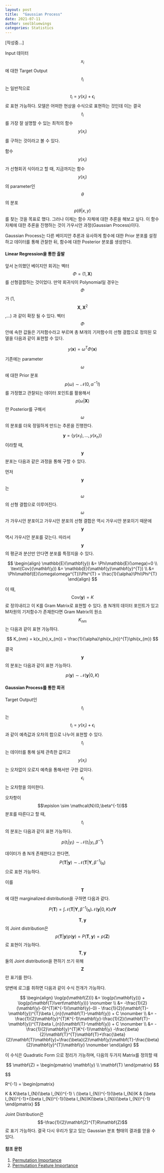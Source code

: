 ```yaml
---
layout: post
title:  "Gaussian Process"
date: 2021-07-11
author: seolbluewings
categories: Statistics
---
```


[작성중...]

Input 데이터 $$x_{i}$$에 대한 Target Output $$t_{i}$$는 일반적으로 $$t_{i}=y(x_{i})+\epsilon_{i}$$ 로 표현 가능하다. 모델은 어떠한 현상을 수식으로 표현하는 것인데 이는 결국 $$t_{i}$$를 가장 잘 설명할 수 있는 최적의 함수 $$y(x_{i})$$를 구하는 것이라고 볼 수 있다.

함수 $$y(x_{i})$$가 선형회귀 식이라고 할 때, 지금까지는 함수 $$y(x_{i})$$의 parameter인 $$\theta$$의 분포 $$p(\theta\vert x,y)$$를 찾는 것을 목표로 했다. 그러나 이제는 함수 자체에 대한 추론을 해보고 싶다. 이 함수 자체에 대한 추론을 진행하는 것이 가우시안 과정(Gaussian Process)이다.

Gaussian Process는 다른 베이지안 추론과 유사하게 함수에 대한 Prior 분포를 설정하고 데이터를 통해 관찰한 뒤, 함수에 대한 Posterior 분포를 생성한다.
 
#### Linear Regression을 통한 출발

앞서 논의했던 베이지안 회귀는 벡터 $$\Phi = (1,\mathbf{X})$$ 를 선형결합하는 것이었다. 만약 회귀식이 Polynomial일 경우는 $$\Phi$$가 (1,$$\mathbf{X},{\mathbf{X}}^{2}$$,...) 과 같이 확장 될 수 있다. 벡터 $$\Phi$$ 안에 속한 값들은 기저함수라고 부르며 총 M개의 기저함수의 선형 결합으로 정의된 모델을 다음과 같이 표현할 수 있다.

$$y(\mathbf{x}) = \omega^{T}\Phi(\mathbf{x})$$

기존에는 parameter $$\omega$$ 에 대한 Prior 분포 $$ p(\omega) \sim \mathcal{N}(0,\alpha^{-1}I) $$ 를 가정했고 관찰되는 데이터 포인트를 활용해서 $$p(\omega\vert\mathbf{X})$$ 란 Posterior를 구해서 $$\omega$$의 분포를 더욱 정밀하게 만드는 추론을 진행한다.

$$\mathbf{y} = \{y(x_{1}),...,y(x_{n})\}$$ 이라할 때, $$\mathbf{y}$$ 분포는 다음과 같은 과정을 통해 구할 수 있다.

먼저 $$\mathbf{y}$$ 는 $$\omega$$의 선형 결합으로 이루어진다. $$\omega$$가 가우시안 분포이고 가우시안 분포의 선형 결합은 역시 가우시안 분포이기 때문에 $$\mathbf{y}$$ 역시 가우시안 분포를 갖는다. 따라서 $$\mathbf{y}$$의 평균과 분산만 안다면 분포를 특정지을 수 있다.

$$
\begin{align}
\mathbb{E}(\mathbf{y}) &= \Phi\mathbb{E}(\omega)=0 \\
\text{Cov}(\mathbf{y}) &= \mathbb{E}(\mathbf{y}\mathbf{y}^{T}) \\
&= \Phi\mathbf{E}(\omega\omega^{T})\Phi^{T} = \frac{1}{\alpha}\Phi\Phi^{T}
\end{align}
$$

이 때, $$ \text{Cov}(\mathbf{y}) = K $$로 정의내리고 이 K를 Gram Matrix로 표현할 수 있다. 총 N개의 데이터 포인트가 있고 M차원의 기저함수가 존재한다면 Gram Matrix의 원소 $$K_{nm}$$ 는 다음과 같이 표현 가능하다.

$$ K_{nm} = k(x_{n},x_{m}) = \frac{1}{\alpha}\phi(x_{n})^{T}\phi(x_{m}) $$

결국 $$\mathbf{y}$$의 분포는 다음과 같이 표현 가능하다.

$$ p(\mathbf{y}) \sim \mathcal{N}(\mathbf{y}\vert 0,K) $$

#### Gaussian Process를 통한 회귀

Target Output인 $$t_{i}$$는 $$t_{i}=y(x_{i})+\epsilon_{i}$$ 과 같이 예측값과 오차의 합으로 나누어 표현할 수 있다. $$t_{i}$$는 데이터를 통해 실제 관측한 값이고 $$y(x_{i})$$는 오차없이 오로지 예측을 통해서만 구한 값이다. $$\epsilon_{i}$$는 오차항을 의미한다.

오차항이 $$\epislon \sim \mathcal{N}(0,\beta^{-1})$$ 분포를 따른다고 할 때, $$t_{i}$$의 분포는 다음과 같이 표현 가능하다.

$$p(t_{i}\vert y_{i}) \sim \mathcal{N}(t_{i}\vert y_{i},\beta^{-1})$$

데이터가 총 N개 존재한다고 한다면, $$P(\mathbf{T}\vert\mathbf{y}) \sim \mathcal{N}(\mathbf{T}\vert\mathbf{Y},\beta^{-1}I_{N})$$ 으로 표현 가능하다.

이를 $$\mathbf{T}$$에 대한 marginalized distribution을 구하면 다음과 같다.

$$ P(\mathbf{T}) = \int \mathcal{N}(\mathbf{T}\vert\mathbf{Y},\beta^{-1}I_{N})\mathcal{N}(\mathbf{y}\vert 0,K)d\mathbf{Y}$$

$$\mathbf{T},\mathbf{y}$$의 Joint distribution은 $$ p(\mathbf{T}\vert\mathbf{y})p(\mathbf{y}) = P(\mathbf{T},\mathbf{y}) = p(\mathbf{Z}) $$ 로 표현이 가능하다. $$\mathbf{T},\mathbf{y}$$ 둘의 Joint distribution을 편하기 쓰기 위해 $$\mathbf{Z}$$란 표기를 한다.

양변에 로그를 취하면 다음과 같이 수식 전개가 가능하다.

$$
\begin{align}
\log{p(\mathbf{Z})} &= \log{p(\mathbf{y})} + \log{p(\mathbf{T}\vert\mathbf{y})} \nonumber \\
&= -\frac{1}{2}(\mathbf{y}-0)^{T}K^{-1}(\mathbf{y}-0) - \frac{1}{2}(\mathbf{T}-\mathbf{y})^{T}\beta I_{n}(\mathbf{T}-\mathbf{y}) + C \nonumber \\
&= -\frac{1}{2}\mathbf{y}^{T}K^{-1}\mathbf{y}-\frac{1}{2}(\mathbf{T}-\mathbf{y})^{T}\beta I_{n}(\mathbf{T}-\mathbf{y}) + C \nonumber \\
&= -\frac{1}{2}\mathbf{y}^{T}K^{-1}\mathbf{y} -\frac{\beta}{2}\mathbf{T}^{T}\mathbf{T}+\frac{\beta}{2}\mathbf{T}\mathbf{y}+\frac{\beta}{2}\mathbf{y}\mathbf{T}-\frac{\beta}{2}\mathbf{y}^{T}\mathbf{y} \nonumber
\end{align}
$$

이 수식은 Quadratic Form 으로 정리가 가능하며, 다음의 두가지 Matrix를 정의할 때 

$$
\mathbf{Z} = \begin{pmatrix} \mathbf{y} \\ \mathbf{T} \end{pmatrix}
$$

$$

R^{-1} =
\begin{pmatrix}

K & K\beta I_{N}(\beta I_{N})^{-1} \\
(\beta I_{N})^{-1}(\beta I_{N})K & (\beta I_{N})^{-1}+(\beta I_{N})^{-1}(\beta I_{N})K(\beta I_{N})(\beta I_{N})^{-1}
\end{pmatrix}
$$

Joint Distribution은 $$-\frac{1}{2}\mathbf{Z}^{T}R\mathbf{Z}$$ 로 표기 가능하다. 결국 다시 우리가 알고 있는 Gaussian 분포 형태의 결과를 얻을 수 있다. 


#### 참조 문헌
1. [Permutation Importance](https://www.kaggle.com/dansbecker/permutation-importance) <br>
2. [Permutation Feature Importance](https://christophm.github.io/interpretable-ml-book/feature-importance.html)
